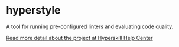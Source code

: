# hyperstyle

A tool for running pre-configured linters and evaluating code quality.

[Read more detail about the project at Hyperskill Help Center](https://support.hyperskill.org/hc/en-us/articles/360049582712-Code-style-Code-quality)
